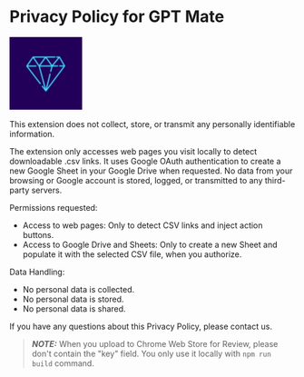 

# Privacy Policy for GPT Mate
![GPT Mate](./public/icons/GPT-Mate.jpg)

This extension does not collect, store, or transmit any personally identifiable information.

The extension only accesses web pages you visit locally to detect downloadable .csv links. It uses Google OAuth authentication to create a new Google Sheet in your Google Drive when requested. No data from your browsing or Google account is stored, logged, or transmitted to any third-party servers.

Permissions requested:
- Access to web pages: Only to detect CSV links and inject action buttons.
- Access to Google Drive and Sheets: Only to create a new Sheet and populate it with the selected CSV file, when you authorize.

Data Handling:
- No personal data is collected.
- No personal data is stored.
- No personal data is shared.

If you have any questions about this Privacy Policy, please contact us.


> **_NOTE:_** When you upload to Chrome Web Store for Review, please don't contain the "key" field. You only use it locally with `npm run build` command.



































